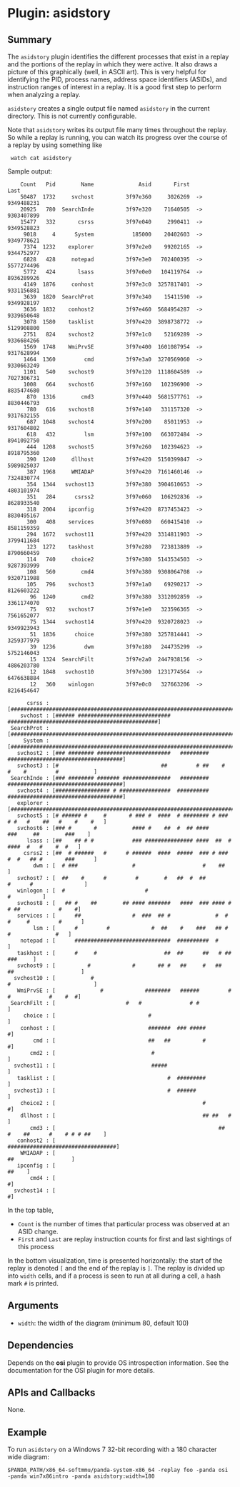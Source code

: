 Plugin: asidstory
===========

Summary
-------

The `asidstory` plugin identifies the different processes that exist in a replay and the portions of the replay in which they were active. It also draws a picture of this graphically (well, in ASCII art). This is very helpful for identifying the PID, process names, address space identifiers (ASIDs), and instruction ranges of interest in a replay.  It is a good first step to perform when analyzing a replay.

`asidstory` creates a single output file named `asidstory` in the current directory. This is not currently configurable.

Note that `asidstory` writes its output file many times throughout the replay. So while a replay is running, you can watch its progress over the course of a replay by using something like 

     watch cat asidstory

Sample output:

        Count   Pid        Name              Asid       First            Last                            
        50487  1732     svchost          3f97e360     3026269  ->  9349488231                            
        20925   780  SearchInde          3f97e320    71640505  ->  9303407899                            
        15477   332       csrss          3f97e040     2990411  ->  9349528823                            
         9018     4      System            185000    20402603  ->  9349778621                            
         7374  1232    explorer          3f97e2e0    99202165  ->  9344752977                            
         6828   428     notepad          3f97e3e0   702400395  ->  5577274496                            
         5772   424       lsass          3f97e0e0   104119764  ->  8936289926                            
         4149  1876     conhost          3f97e3c0  3257817401  ->  9331156881                            
         3639  1820  SearchProt          3f97e340    15411590  ->  9349928197                            
         3636  1832    conhost2          3f97e460  5684954287  ->  9339650648                            
         3078  1580    tasklist          3f97e420  3898738772  ->  5129908800                            
         2751   824    svchost2          3f97e1c0    52169289  ->  9336684266                            
         1569  1748    WmiPrvSE          3f97e400  1601087954  ->  9317628994                            
         1464  1360         cmd          3f97e3a0  3270569060  ->  9330663249                            
         1101   540    svchost9          3f97e120  1118604589  ->  7027306731                            
         1008   664    svchost6          3f97e160   102396900  ->  8835474680                            
          870  1316        cmd3          3f97e440  5681577761  ->  8830446793                            
          780   616    svchost8          3f97e140   331157320  ->  9317632155                            
          687  1048    svchost4          3f97e200    85011953  ->  9317604802                            
          618   432         lsm          3f97e100   663072484  ->  8941092750                            
          444  1208    svchost5          3f97e260   102394623  ->  8918795360                            
          390  1240     dllhost          3f97e420  5150399847  ->  5989025037                            
          387  1968     WMIADAP          3f97e420  7161460146  ->  7324830774                            
          354  1344   svchost13          3f97e380  3904610653  ->  4803101974                            
          351   284      csrss2          3f97e060   106292836  ->  8628933540                            
          318  2004    ipconfig          3f97e420  8737453423  ->  8830495167                            
          300   408    services          3f97e080   660415410  ->  8581159359                            
          294  1672   svchost11          3f97e420  3314811903  ->  3799411684                            
          123  1272    taskhost          3f97e280   723813889  ->  8790660459                            
          114   740     choice2          3f97e380  5143534503  ->  9287393999                            
          108   560        cmd4          3f97e380  9308064708  ->  9320711988                            
          105   796    svchost3          3f97e1a0    69290217  ->  8126603222                            
           96  1240        cmd2          3f97e380  3312092859  ->  3361174070                            
           75   932    svchost7          3f97e1e0   323596365  ->  7561652077                            
           75  1344   svchost14          3f97e420  9320728023  ->  9349923943                            
           51  1836      choice          3f97e380  3257814441  ->  3259377979                            
           39  1236         dwm          3f97e180   244735299  ->  5752146043                            
           15  1324  SearchFilt          3f97e2a0  2447938156  ->  4886203780                            
           12  1848   svchost10          3f97e300  1231774564  ->  6476638884                            
           12   360    winlogon          3f97e0c0   327663206  ->  8216454647                            
                                                                                                         
          csrss : [#####################################################################################]
        svchost : [###### #############################  ###############################################]
     SearchProt : [#####################################################################################]
         System : [#####################################################################################]
       svchost2 : [### ######## #######################   ######### ####################################]
       svchost3 : [#                                ##         # ##    #     #    #         #           ]
     SearchInde : [### ######## ####### ###############   ######### ####################################]
       svchost4 : [################# # ################  ########## ####################################]
       explorer : [#####################################################################################]
       svchost5 : [# ###### #     #       # ### #  ####  # ######## # ### # #   #    ##   #    #    #   ]
       svchost6 : [### #       #           #### #    ##  #  ## ####            ###     ##        ###    ]
          lsass : [##    ## # #            ### ############### ####  ##  #        ####  #   #    #  #   ]
         csrss2 : [##  # ######   #      # ######  ####  #####  ### # ###    #  #   ## #       ###      ]
            dwm : [  # ###                 #                     #    ##                                ]
       svchost7 : [  ##    #      #         #        #   ##  #  ##              #      #                ]
       winlogon : [  #                         #                                             #          ]
       svchost8 : [   ## #    ##        ## #### #######   ####  ### #### #        # ##            #    #]
       services : [      ##                #  ###  ## #              #  #        #     #         #      ]
            lsm : [      #         #             #  ##    #    ###   ## #            #              #   ]
        notepad : [      ##############################  ##########  #                                  ]
       taskhost : [      #     #                     ##  ##      ##   # ##                      ###     ]
       svchost9 : [          #             #       ## #   ##     #   ##          ##                     ]
      svchost10 : [           #                                              #                          ]
       WmiPrvSE : [              #             ########   ######         #        #            #    #  #]
     SearchFilt : [                      #   #               # #                                        ]
         choice : [                             #                                                       ]
        conhost : [                             #######  ### #####                                     #]
            cmd : [                             ##   ##          #                                     #]
           cmd2 : [                              #                                                      ]
      svchost11 : [                              #####                                                  ]
       tasklist : [                                   #  #########                                      ]
      svchost13 : [                                   #  ######                                         ]
        choice2 : [                                              #                                     #]
        dllhost : [                                              ## ##   #                              ]
           cmd3 : [                                                   ##  #    ##      #    # # # ##    ]
       conhost2 : [                                                   ##################################]
        WMIADAP : [                                                                 ##                  ]
       ipconfig : [                                                                               ##    ]
           cmd4 : [                                                                                    #]
      svchost14 : [                                                                                    #]

In the top table, 
* `Count` is the number of times that particular process was observed at an ASID change.  
* `First` and `Last` are replay instruction counts for first and last sightings of this process

In the bottom visualization, time is presented horizontally: the start of the replay is denoted `[` and the end of the replay is `]`.
The replay is divided up into `width` cells, and if a process is seen to run at all during a cell, a hash mark `#` is printed.

Arguments
---------

* `width`: the width of the diagram (minimum 80, default 100)


Dependencies
------------

Depends on the **osi** plugin to provide OS introspection information. See the documentation for the OSI plugin for more details.

APIs and Callbacks
------------------

None.

Example
-------

To run `asidstory` on a Windows 7 32-bit recording with a 180 character wide diagram:

`$PANDA_PATH/x86_64-softmmu/panda-system-x86_64 -replay foo -panda osi -panda win7x86intro -panda asidstory:width=180`
